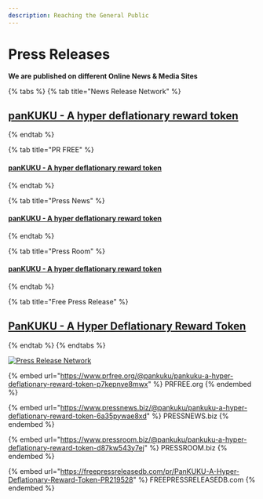 ```yaml
---
description: Reaching the General Public
---
```


# Press Releases

**We are published on different Online News & Media Sites**

{% tabs %}
{% tab title="News Release Network" %}
## ****[**panKUKU - A hyper deflationary reward token**](http://www.newsreleasenetwork.com/news-pankuku---a-hyper-deflationary-reward-token-6144.html)****
{% endtab %}

{% tab title="PR FREE" %}
#### ****[**panKUKU - A hyper deflationary reward token**](https://www.prfree.org/@pankuku/pankuku-a-hyper-deflationary-reward-token-p7kepnye8mwx)****
{% endtab %}

{% tab title="Press News" %}
#### [panKUKU - A hyper deflationary reward token](https://www.pressnews.biz/@pankuku/pankuku-a-hyper-deflationary-reward-token-6a35pywae8xd)
{% endtab %}

{% tab title="Press Room" %}
#### [panKUKU - A hyper deflationary reward token](https://www.pressroom.biz/@pankuku/pankuku-a-hyper-deflationary-reward-token-d87kw543y7ej)
{% endtab %}

{% tab title="Free Press Release" %}
## ****[**PanKUKU - A Hyper Deflationary Reward Token**](https://freepressreleasedb.com/pr/PanKUKU-A-Hyper-Deflationary-Reward-Token-PR219528)****
{% endtab %}
{% endtabs %}

[![Press Release Network](http://www.newsreleasenetwork.com/images/logo.jpg)](http://www.newsreleasenetwork.com/news-pankuku---a-hyper-deflationary-reward-token-6144.html)

{% embed url="https://www.prfree.org/@pankuku/pankuku-a-hyper-deflationary-reward-token-p7kepnye8mwx" %}
PRFREE.org
{% endembed %}

{% embed url="https://www.pressnews.biz/@pankuku/pankuku-a-hyper-deflationary-reward-token-6a35pywae8xd" %}
PRESSNEWS.biz
{% endembed %}

{% embed url="https://www.pressroom.biz/@pankuku/pankuku-a-hyper-deflationary-reward-token-d87kw543y7ej" %}
PRESSROOM.biz
{% endembed %}

{% embed url="https://freepressreleasedb.com/pr/PanKUKU-A-Hyper-Deflationary-Reward-Token-PR219528" %}
FREEPRESSRELEASEDB.com
{% endembed %}
